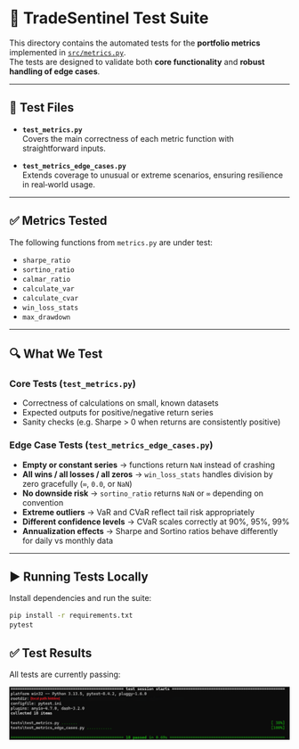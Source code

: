 # 🧪 TradeSentinel Test Suite

This directory contains the automated tests for the **portfolio metrics** implemented in [`src/metrics.py`](../src/metrics.py).  
The tests are designed to validate both **core functionality** and **robust handling of edge cases**.

---

## 📂 Test Files

- **`test_metrics.py`**  
  Covers the main correctness of each metric function with straightforward inputs.

- **`test_metrics_edge_cases.py`**  
  Extends coverage to unusual or extreme scenarios, ensuring resilience in real‑world usage.

---

## ✅ Metrics Tested

The following functions from `metrics.py` are under test:

- `sharpe_ratio`  
- `sortino_ratio`  
- `calmar_ratio`  
- `calculate_var`  
- `calculate_cvar`  
- `win_loss_stats`  
- `max_drawdown`

---

## 🔍 What We Test

### Core Tests (`test_metrics.py`)
- Correctness of calculations on small, known datasets
- Expected outputs for positive/negative return series
- Sanity checks (e.g. Sharpe > 0 when returns are consistently positive)

### Edge Case Tests (`test_metrics_edge_cases.py`)
- **Empty or constant series** → functions return `NaN` instead of crashing  
- **All wins / all losses / all zeros** → `win_loss_stats` handles division by zero gracefully (`∞`, `0.0`, or `NaN`)  
- **No downside risk** → `sortino_ratio` returns `NaN` or `∞` depending on convention  
- **Extreme outliers** → VaR and CVaR reflect tail risk appropriately  
- **Different confidence levels** → CVaR scales correctly at 90%, 95%, 99%  
- **Annualization effects** → Sharpe and Sortino ratios behave differently for daily vs monthly data

---

## ▶️ Running Tests Locally

Install dependencies and run the suite:

```bash
pip install -r requirements.txt
pytest
```

## ✅ Test Results

All tests are currently passing:

![All tests passing](../docs/images/tests_passed_20250916.png)






